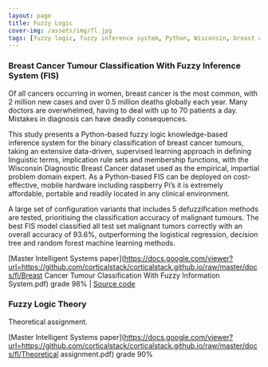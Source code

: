 ```yaml
---
layout: page
title: Fuzzy Logic
cover-img: /assets/img/fl.jpg
tags: [fuzzy logic, fuzzy inference system, Python, Wisconsin, breast cancer, decision support, Skfuzzy, classification ]
---
```

### Breast Cancer Tumour Classification With Fuzzy Inference System (FIS)
Of all cancers occurring in women, breast cancer is the most common, with 2 million new cases and over 0.5 million deaths 
globally each year. Many doctors are overwhelmed, having to deal with up to 70 patients a day. Mistakes in diagnosis can 
have deadly consequences. 

This study presents a Python-based fuzzy logic knowledge-based inference system for the binary classification of breast 
cancer tumours, taking an extensive data-driven, supervised learning approach in defining linguistic terms, implication 
rule sets and membership functions, with the Wisconsin Diagnostic Breast Cancer dataset used as the empirical, impartial 
problem domain expert. As a Python-based FIS can be deployed on cost-effective, mobile hardware including raspberry Pi’s 
it is extremely affordable, portable and readily located in any clinical environment.

A large set of configuration variants that includes 5 defuzzification methods are tested, prioritising the classification 
accuracy of malignant tumours. The best FIS model classified all test set malignant tumors correctly with an overall 
accuracy of 93.6%, outperforming the logistical regression, decision tree and random forest machine learning methods.

[Master Intelligent Systems paper](https://docs.google.com/viewer?url=https://github.com/corticalstack/corticalstack.github.io/raw/master/docs/fl/Breast Cancer Tumour Classification With Fuzzy Information System.pdf) grade 98%
 | [Source code](https://github.com/corticalstack/fuzzy-system-breast-cancer-wisconsin)
 
### Fuzzy Logic Theory
Theoretical assignment.

[Master Intelligent Systems paper](https://docs.google.com/viewer?url=https://github.com/corticalstack/corticalstack.github.io/raw/master/docs/fl/Theoretical assignment.pdf) grade 90%
